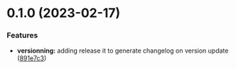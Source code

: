 

# 0.1.0 (2023-02-17)


### Features

* **versionning:** adding release it to generate changelog on version update ([891e7c3](https://github.com/MohammadBnei/5iw3-ms-task/commit/891e7c3ab6566903a04111a071e7b4fa3edad56f))